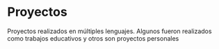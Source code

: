 # Proyectos
Proyectos realizados en múltiples lenguajes. Algunos fueron realizados como trabajos educativos y otros son proyectos personales
